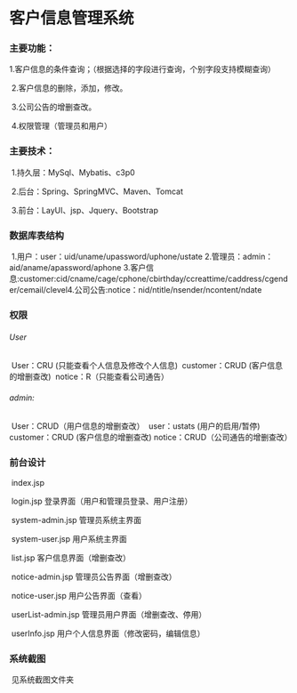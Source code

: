 # 客户信息管理系统

### 主要功能：

​	1.客户信息的条件查询；（根据选择的字段进行查询，个别字段支持模糊查询）

​	2.客户信息的删除，添加，修改。

​	3.公司公告的增删查改。

​	4.权限管理（管理员和用户）

### 主要技术：

​	1.持久层：MySql、Mybatis、c3p0

​	2.后台：Spring、SpringMVC、Maven、Tomcat

​	3.前台：LayUI、jsp、Jquery、Bootstrap

### 数据库表结构

​	1.用户：user：uid/uname/upassword/uphone/ustate
​	2.管理员：admin：aid/aname/apassword/aphone
​	3.客户信息:customer:cid/cname/cage/cphone/cbirthday/ccreattime/caddress/cgender/cemail/clevel
​	4.公司公告:notice：nid/ntitle/nsender/ncontent/ndate

### 权限

###### User

​	User：CRU (只能查看个人信息及修改个人信息)
​	customer：CRUD (客户信息的增删查改)
​	notice：R（只能查看公司通告）

###### admin:

​	User：CRUD（用户信息的增删查改）
​	user：ustats  (用户的启用/暂停)
​	customer：CRUD (客户信息的增删查改)
​	notice：CRUD（公司通告的增删查改）

### 前台设计

​	index.jsp

​	login.jsp	登录界面（用户和管理员登录、用户注册）

​	system-admin.jsp	管理员系统主界面

​	system-user.jsp	用户系统主界面

​	list.jsp	客户信息界面（增删查改）

​	notice-admin.jsp	管理员公告界面（增删查改）

​	notice-user.jsp	用户公告界面（查看）

​	userList-admin.jsp	管理员用户界面（增删查改、停用）

​	userInfo.jsp	用户个人信息界面（修改密码，编辑信息）

### 系统截图

​	见系统截图文件夹



​	

